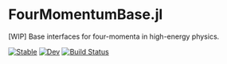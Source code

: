 # FourMomentumBase.jl
[WIP] Base interfaces for four-momenta in high-energy physics. 

[![Stable](https://img.shields.io/badge/docs-stable-blue.svg)](https://szabo137.github.io/FourMomentumBase.jl/stable/)
[![Dev](https://img.shields.io/badge/docs-dev-blue.svg)](https://szabo137.github.io/FourMomentumBase.jl/dev/)
[![Build Status](https://github.com/szabo137/FourMomentumBase.jl/actions/workflows/CI.yml/badge.svg?branch=main)](https://github.com/szabo137/FourMomentumBase.jl/actions/workflows/CI.yml?query=branch%3Amain)
